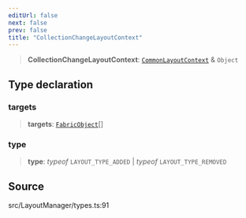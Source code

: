 ```yaml
---
editUrl: false
next: false
prev: false
title: "CollectionChangeLayoutContext"
---
```


> **CollectionChangeLayoutContext**: [`CommonLayoutContext`](CommonLayoutContext.md) & `Object`

## Type declaration

### targets

> **targets**: [`FabricObject`](../classes/FabricObject.md)[]

### type

> **type**: *typeof* `LAYOUT_TYPE_ADDED` \| *typeof* `LAYOUT_TYPE_REMOVED`

## Source

src/LayoutManager/types.ts:91
